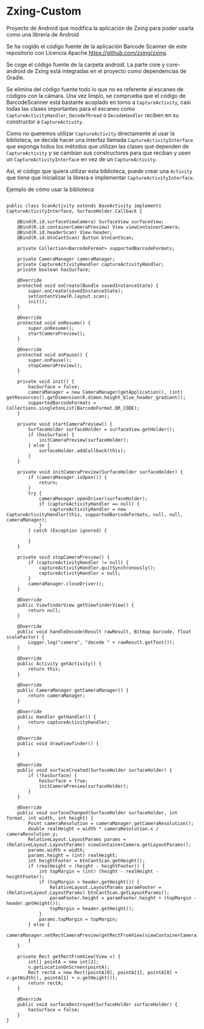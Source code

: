 # Zxing-Custom
Proyecto de Android que modifica la aplicación de Zxing para poder usarla como una librería de Android

Se ha cogido el código fuente de la aplicación Barcode Scanner de este repositorio con Licencia Apache https://github.com/zxing/zxing. 

Se coge el código fuente de la carpeta android. La parte core y core-android de Zxing está integradas en el proyecto como dependencias de Gradle.

Se elimina del código fuente todo lo que no es referente al escaneo de códigos con la cámara. Una vez limpio, se comprueba que el código de BarcodeScanner está bastante acoplado en torno a `CaptureActivity`, casi todas las clases importantes para el escaneo como `CaptureActivityHandler`, `DecodeThread` o `DecodeHandler` reciben en su constructor a `CaptureActivity`. 

Como no queremos utilizar `CaptureActivity` directamente al usar la biblioteca, se decide hacer una interfaz llamada `CaptureActivityInterface` que exponga todos los métodos que utilizan las clases que dependen de `CaptureActivity` y se cambian sus constructores para que reciban y usen un `CaptureActivityInterface` en vez de un `CaptureActivity`.

Así, el código que quiera utilizar esta biblioteca, puede crear una `Activity` que tiene que inicializar la librera e implementar `CaptureActivityInterface`.

Ejemplo de cómo usar la biblioteca

```

public class ScanActivity extends BaseActivity implements CaptureActivityInterface, SurfaceHolder.Callback {

    @Bind(R.id.surfaceViewCamera) SurfaceView surfaceView;
    @Bind(R.id.containerCameraPreview) View viewContainerCamera;
    @Bind(R.id.headerScan) View header;
    @Bind(R.id.btnCantScan) Button btnCantScan;

    private Collection<BarcodeFormat> supportedBarcodeFormats;

    private CameraManager cameraManager;
    private CaptureActivityHandler captureActivityHandler;
    private boolean hasSurface;

    @Override
    protected void onCreate(Bundle savedInstanceState) {
        super.onCreate(savedInstanceState);
        setContentView(R.layout.scan);
        init();
    }

    @Override
    protected void onResume() {
        super.onResume();
        startCameraPreview();
    }

    @Override
    protected void onPause() {
        super.onPause();
        stopCameraPreview();
    }

    private void init() {
        hasSurface = false;
        cameraManager = new CameraManager(getApplication(), (int) getResources().getDimension(R.dimen.height_blue_header_gradient));
        supportedBarcodeFormats = Collections.singletonList(BarcodeFormat.QR_CODE);
    }

    private void startCameraPreview() {
        SurfaceHolder surfaceHolder = surfaceView.getHolder();
        if (hasSurface) {
            initCameraPreview(surfaceHolder);
        } else {
            surfaceHolder.addCallback(this);
        }
    }

    private void initCameraPreview(SurfaceHolder surfaceHolder) {
        if (cameraManager.isOpen()) {
            return;
        }
        try {
            cameraManager.openDriver(surfaceHolder);
            if (captureActivityHandler == null) {
                captureActivityHandler = new CaptureActivityHandler(this, supportedBarcodeFormats, null, null, cameraManager);
            }
        } catch (Exception ignored) {

        }
    }

    private void stopCameraPreview() {
        if (captureActivityHandler != null) {
            captureActivityHandler.quitSynchronously();
            captureActivityHandler = null;
        }
        cameraManager.closeDriver();
    }

    @Override
    public ViewfinderView getViewfinderView() {
        return null;
    }

    @Override
    public void handleDecode(Result rawResult, Bitmap barcode, float scaleFactor) {
        Logger.log("camera", "decode " + rawResult.getText());
    }

    @Override
    public Activity getActivity() {
        return this;
    }

    @Override
    public CameraManager getCameraManager() {
        return cameraManager;
    }

    @Override
    public Handler getHandler() {
        return captureActivityHandler;
    }

    @Override
    public void drawViewfinder() {

    }

    @Override
    public void surfaceCreated(SurfaceHolder surfaceHolder) {
        if (!hasSurface) {
            hasSurface = true;
            initCameraPreview(surfaceHolder);
        }
    }

    @Override
    public void surfaceChanged(SurfaceHolder surfaceHolder, int format, int width, int height) {
        Point cameraResolution = cameraManager.getCameraResolution();
        double realHeight = width * cameraResolution.x / cameraResolution.y;
        RelativeLayout.LayoutParams params = (RelativeLayout.LayoutParams) viewContainerCamera.getLayoutParams();
        params.width = width;
        params.height = (int) realHeight;
        int heightFooter = btnCantScan.getHeight();
        if (realHeight < (height - heightFooter)) {
            int topMargin = (int) (height - realHeight - heightFooter);
            if (topMargin > header.getHeight()) {
                RelativeLayout.LayoutParams paramFooter = (RelativeLayout.LayoutParams) btnCantScan.getLayoutParams();
                paramFooter.height = paramFooter.height + (topMargin - header.getHeight());
                topMargin = header.getHeight();
            }
            params.topMargin = topMargin;
        } else {
            cameraManager.setRectCameraPreview(getRectFromView(viewContainerCamera));
        }
    }

    private Rect getRectFromView(View v) {
        int[] pointA = new int[2];
        v.getLocationOnScreen(pointA);
        Rect rectA = new Rect(pointA[0], pointA[1], pointA[0] + v.getWidth(), pointA[1] + v.getHeight());
        return rectA;
    }

    @Override
    public void surfaceDestroyed(SurfaceHolder surfaceHolder) {
        hasSurface = false;
    }
}

```
